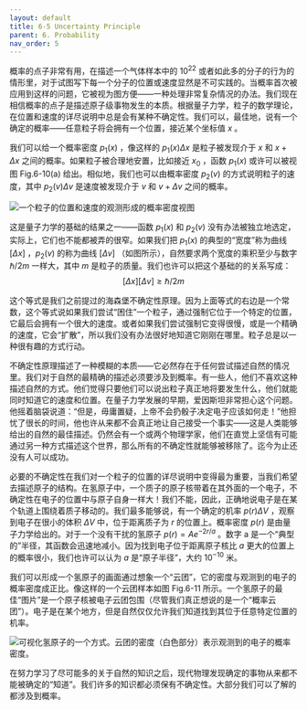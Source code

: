 ```yaml
---
layout: default
title: 6-5 Uncertainty Principle
parent: 6. Probability
nav_order: 5
---
```

概率的点子非常有用，在描述一个气体样本中的 $10^{22}$ 或者如此多的分子的行为的情形里，对于试图写下每一个分子的位置或速度显然是不可实践的。当概率首次被应用到这样的问题，它被视为图方便——一种处理非常复杂情况的办法。我们现在相信概率的点子是描述原子级事物发生的本质。根据量子力学，粒子的数学理论，在位置和速度的详尽说明中总是会有某种不确定性。我们可以，最佳地，说有一个确定的概率——任意粒子将会拥有一个位置，接近某个坐标值 $x$ 。

我们可以给一个概率密度 $p_1(x)$ ，像这样的 $p_1(x)\Delta{x}$ 是粒子被发现介于 $x$ 和 $x+\Delta{x}$ 之间的概率。如果粒子被合理地安置，比如接近 $x_0$ ，函数 $p_1(x)$ 或许可以被视图 Fig.6-10(a) 给出。相似地，我们也可以由概率密度 $p_2(v)$ 的方式说明粒子的速度，其中 $p_2(v)\Delta{v}$ 是速度被发现介于 $v$ 和 $v+\Delta{v}$ 之间的概率。

![一个粒子的位置和速度的观测形成的概率密度视图]({{"/assets/volume-1/fig-6-10.png"|relative_url}})

这是量子力学的基础的结果之一——函数 $p_1(x)$ 和 $p_2(v)$ 没有办法被独立地选定，实际上，它们也不能都被弄的很窄。如果我们把 $p_1(x)$ 的典型的“宽度”称为曲线 $[\Delta{x}]$ ，$p_2(v)$ 的称为曲线 $[\Delta{v}]$ （如图所示），自然要求两个宽度的乘积至少与数字 $\hslash/2m$ 一样大，其中 $m$ 是粒子的质量。我们也许可以把这个基础的的关系写成：
$$[\Delta{x}] [\Delta{v}]\geq{\hslash/2m}$$

这个等式是我们之前提过的海森堡不确定性原理。因为上面等式的右边是一个常数，这个等式说如果我们尝试“困住”一个粒子，通过强制它位于一个特定的位置，它最后会拥有一个很大的速度。或者如果我们尝试强制它变得很慢，或是一个精确的速度，它会“扩散”，所以我们没有办法很好地知道它刚刚在哪里。粒子总是以一种很有趣的方式行动。

不确定性原理描述了一种模糊的本质——它必然存在于任何尝试描述自然的情况里。我们对于自然的最精确的描述必须要涉及到概率。有一些人，他们不喜欢这种描述自然的方式。他们觉得只要他们可以说出粒子真正地将要发生什么，他们就能同时知道它的速度和位置。在量子力学发展的早期，爱因斯坦非常担心这个问题。他摇着脑袋说道：“但是，毋庸置疑，上帝不会扔骰子决定电子应该如何走！”他担忧了很长的时间，他也许从来都不会真正地让自己接受一个事实——这是人类能够给出的自然的最佳描述。仍然会有一个或两个物理学家，他们在直觉上坚信有可能通过另一种方式描述这个世界，那么所有的不确定性就能够被移除了。迄今为止还没有人可以成功。

必要的不确定性在我们对一个粒子的位置的详尽说明中变得最为重要，当我们希望去描述原子的结构。在氢原子中，一个质子的原子核带着在其外面的一个电子，不确定性在电子的位置中与原子自身一样大！我们不能，因此，正确地说电子是在某个轨道上围绕着质子移动的。我们最多能够说，有一个确定的机率 $p(r)\Delta{V}$ ，观察到电子在很小的体积 $\Delta{V}$ 中，位于距离质子为 $r$ 的位置上。概率密度 $p(r)$ 是由量子力学给出的。对于一个没有干扰的氢原子 $p(r)=Ae^{-2r/a}$ 。数字 a 是一个“典型的”半径，其函数会迅速地减小。因为找到电子位于距离原子核比 $a$ 更大的位置上的概率很小，我们也许可以认为 $a$ 是“原子半径”，大约 $10^{-10}$ 米。

我们可以形成一个氢原子的画面通过想象一个“云团”，它的密度与观测到的电子的概率密度成正比。像这样的一个云团样本如图 Fig.6-11 所示。一个氢原子的最佳“图片”是一个原子核被电子云团包围（尽管我们真正想说的是一个“概率云团”）。电子是在某个地方，但是自然仅仅允许我们知道找到其位于任意特定位置的机率。

![可视化氢原子的一个方式。云团的密度（白色部分）表示观测到的电子的概率密度。]({{"/assets/volume-1/fig-6-11.png"|relative_url}})

在努力学习了尽可能多的关于自然的知识之后，现代物理发现确定的事物从来都不能被确定的“知道”。我们许多的知识都必须保有不确定性。大部分我们可以了解的都涉及到概率。


